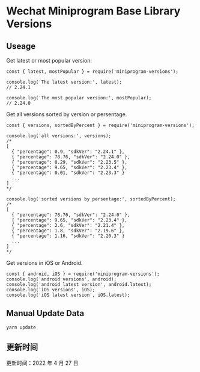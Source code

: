 
# Wechat Miniprogram Base Library Versions

## Useage

Get latest or most popular version:

```;
const { latest, mostPopular } = require('miniprogram-versions');

console.log('The latest version:', latest);
// 2.24.1

console.log('The most popular version:', mostPopular);
// 2.24.0

```

Get all versions sorted by version or persentage.

```
const { versions, sortedByPercent } = require('miniprogram-versions');

console.log('all versions:', versions);
/*
[
  { "percentage": 0.9, "sdkVer": "2.24.1" },
  { "percentage": 78.76, "sdkVer": "2.24.0" },
  { "percentage": 0.29, "sdkVer": "2.23.5" },
  { "percentage": 9.65, "sdkVer": "2.23.4" },
  { "percentage": 0.01, "sdkVer": "2.23.3" }
  ...
]
*/

console.log('sorted versions by persentage:', sortedByPercent);
/*
[
  { "percentage": 78.76, "sdkVer": "2.24.0" },
  { "percentage": 9.65, "sdkVer": "2.23.4" },
  { "percentage": 2.6, "sdkVer": "2.21.4" },
  { "percentage": 1.8, "sdkVer": "2.19.6" },
  { "percentage": 1.16, "sdkVer": "2.20.3" }
  ...
]
*/
```

Get versions in iOS or Android.

```
const { android, iOS } = require('miniprogram-versions');
console.log('android versions', android);
console.log('android latest version', android.latest);
console.log('iOS versions', iOS);
console.log('iOS latest version', iOS.latest);
```

## Manual Update Data

```
yarn update
```

## 更新时间

更新时间：2022 年 4 月 27 日
